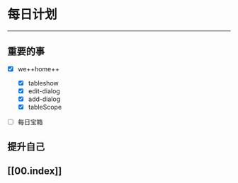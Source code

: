 
# 每日计划
---
## 重要的事

- [x]  we++home++
	- [x] tableshow
	- [x] edit-dialog
	- [x] add-dialog
	- [x] tableScope 
- [ ]  每日宝箱



## 提升自己

  



## [[00.index]]











